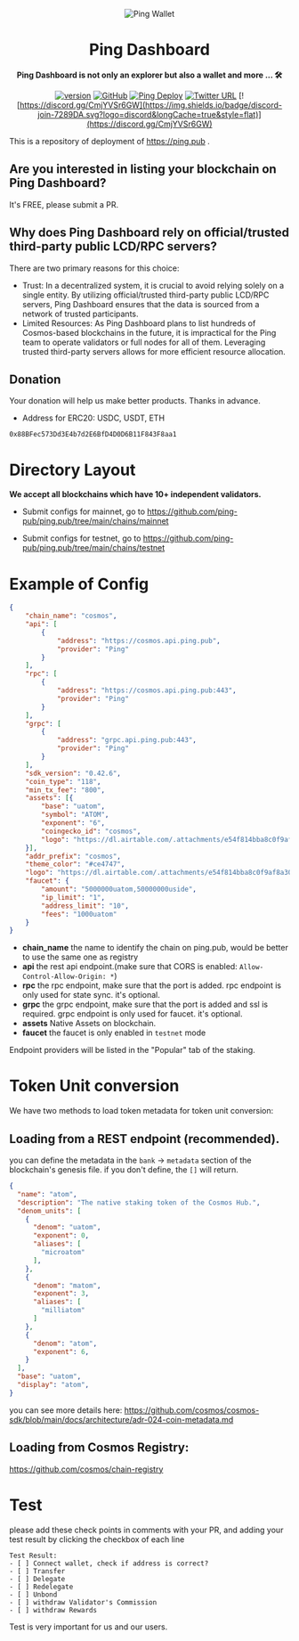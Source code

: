 <div align="center">

![Ping Wallet](https://github.com/ping-pub/explorer/raw/master/public/logo.svg)

<h1>Ping Dashboard</h1>

**Ping Dashboard is not only an explorer but also a wallet and more ... 🛠**

[![version](https://img.shields.io/github/tag/ping-pub/ping.pub.svg)](https://github.com/ping-pub/explorer/releases/latest)
[![GitHub](https://img.shields.io/github/license/ping-pub/ping.pub.svg)](https://github.com/ping-pub/explorer/blob/master/LICENSE)
[![Ping Deploy](https://github.com/ping-pub/ping.pub/actions/workflows/deploy.yaml/badge.svg)](https://github.com/ping-pub/ping.pub/actions/workflows/deploy.yaml)
[![Twitter URL](https://img.shields.io/twitter/url/https/twitter.com/bukotsunikki.svg?style=social&label=Follow%20%40ping_pub)](https://twitter.com/ping_pub)
[![https://discord.gg/CmjYVSr6GW](https://img.shields.io/badge/discord-join-7289DA.svg?logo=discord&longCache=true&style=flat)](https://discord.gg/CmjYVSr6GW)


</div>

This is a repository of deployment of  https://ping.pub .

## Are you interested in listing your blockchain on Ping Dashboard?

It's FREE, please submit a PR.

## Why does Ping Dashboard rely on official/trusted third-party public LCD/RPC servers?
There are two primary reasons for this choice:

 - Trust: In a decentralized system, it is crucial to avoid relying solely on a single entity. By utilizing official/trusted third-party public LCD/RPC servers, Ping Dashboard ensures that the data is sourced from a network of trusted participants.
 - Limited Resources: As Ping Dashboard plans to list hundreds of Cosmos-based blockchains in the future, it is impractical for the Ping team to operate validators or full nodes for all of them. Leveraging trusted third-party servers allows for more efficient resource allocation.

## Donation

Your donation will help us make better products. Thanks in advance.

 - Address for ERC20: USDC, USDT, ETH
```
0x88BFec573Dd3E4b7d2E6BfD4D0D6B11F843F8aa1
```

# Directory Layout

**We accept all blockchains which have 10+ independent validators.**

- Submit configs for mainnet, go to https://github.com/ping-pub/ping.pub/tree/main/chains/mainnet

- Submit configs for testnet, go to https://github.com/ping-pub/ping.pub/tree/main/chains/testnet

# Example of Config

```json
{
    "chain_name": "cosmos",
    "api": [
        {
            "address": "https://cosmos.api.ping.pub", 
            "provider": "Ping"
        }
    ], 
    "rpc": [
        {
            "address": "https://cosmos.api.ping.pub:443", 
            "provider": "Ping"
        }
    ],
    "grpc": [
        {
            "address": "grpc.api.ping.pub:443", 
            "provider": "Ping"
        }
    ],
    "sdk_version": "0.42.6",
    "coin_type": "118",
    "min_tx_fee": "800",
    "assets": [{
        "base": "uatom",
        "symbol": "ATOM",
        "exponent": "6",
        "coingecko_id": "cosmos", 
        "logo": "https://dl.airtable.com/.attachments/e54f814bba8c0f9af8a3056020210de0/2d1155fb/cosmos-hub.svg"
    }],
    "addr_prefix": "cosmos",
    "theme_color": "#ce4747",
    "logo": "https://dl.airtable.com/.attachments/e54f814bba8c0f9af8a3056020210de0/2d1155fb/cosmos-hub.svg",
    "faucet": {
        "amount": "5000000uatom,50000000uside",
        "ip_limit": "1",
        "address_limit": "10",
        "fees": "1000uatom"
    }
}
```
- **chain_name** the name to identify the chain on ping.pub, would be better to use the same one as registry
- **api** the rest api endpoint.(make sure that CORS is enabled: `Allow-Control-Allow-Origin: *`)
- **rpc** the rpc endpoint, make sure that the port is added. rpc endpoint is only used for state sync. it's optional.
- **grpc** the grpc endpoint, make sure that the port is added and ssl is required. grpc endpoint is only used for faucet. it's optional.
- **assets** Native Assets on blockchain.
- **faucet** the faucet is only enabled in `testnet` mode

Endpoint providers will be listed in the "Popular" tab of the staking.

# Token Unit conversion

We have two methods to load token metadata for token unit conversion:

## Loading from a REST endpoint (recommended).
   
you can define the metadata in the `bank` -> `metadata` section of the blockchain's genesis file. if you don't define, the `[]` will return.

```json
{
  "name": "atom",
  "description": "The native staking token of the Cosmos Hub.",
  "denom_units": [
    {
      "denom": "uatom",
      "exponent": 0,
      "aliases": [
        "microatom"
      ],
    },
    {
      "denom": "matom",
      "exponent": 3,
      "aliases": [
        "milliatom"
      ]
    },
    {
      "denom": "atom",
      "exponent": 6,
    }
  ],
  "base": "uatom",
  "display": "atom",
}
```
you can see more details here:
https://github.com/cosmos/cosmos-sdk/blob/main/docs/architecture/adr-024-coin-metadata.md

## Loading from Cosmos Registry:

https://github.com/cosmos/chain-registry

# Test 

please add these check points in comments with your PR, and adding your test result by clicking the checkbox of each line
```
Test Result:
- [ ] Connect wallet, check if address is correct? 
- [ ] Transfer
- [ ] Delegate
- [ ] Redelegate
- [ ] Unbond
- [ ] withdraw Validator's Commission
- [ ] withdraw Rewards
```
Test is very important for us and our users. 




